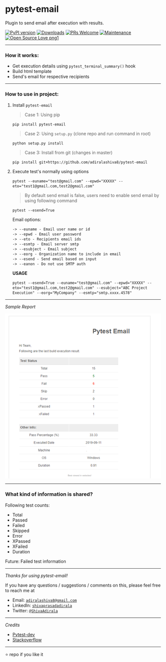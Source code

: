 # pytest-email


Plugin to send email after execution with results.

[![PyPI version](https://badge.fury.io/py/pytest-email.svg)](https://badge.fury.io/py/pytest-email)
[![Downloads](https://pepy.tech/badge/pytest-email)](https://pepy.tech/project/pytest-email)
[![PRs Welcome](https://img.shields.io/badge/PRs-welcome-brightgreen.svg?style=flat-square)]()
[![Maintenance](https://img.shields.io/badge/Maintained%3F-yes-green.svg)]()
[![Open Source Love png1](https://badges.frapsoft.com/os/v1/open-source.png?v=103)]()

---

### How it works:

 - Get execution details using  `pytest_terminal_summary()` hook
 - Build html template
 - Send's email for respective recipients

---

### How to use in project:

1. Install `pytest-email`

   > Case 1: Using pip
   ```
   pip install pytest-email
   ```
   
   > Case 2: Using `setup.py` (clone repo and run command in root)
   ```
   python setup.py install
   ```

   > Case 3: Install from git (changes in master)
   ```
   pip install git+https://github.com/adiralashiva8/pytest-email
   ```

2. Execute test's normally using options

    ```
    pytest --euname="test@gmail.com" --epwd="XXXXX" --eto="test1@gmail.com,test2@gmail.com"
    ```

    > By default send email is false, users need to enable send email by using following command 
    ```
    pytest --esend=True
    ```

    Email options:
    ```
    -> --euname - Email user name or id
    -> --epwd - Email user password
    -> --eto - Recipients email ids
    -> --esmtp - Email server smtp
    -> --esubject - Email subject
    -> --eorg - Organization name to include in email
    -> --esend - Send email based on input
    -> --eanon - Do not use SMTP auth
    ```

    __USAGE__
    ```
    pytest --esend=True --euname="test@gmail.com" --epwd="XXXXX" --eto="test1@gmail.com,test2@gmail.com" --esubject="ABC Project Execution" --eorg="MyCompany" --esmtp="smtp.xxxx.4578"
    ```
---

*Sample Report*

<img src="pytest_email.jpg" alt="pytest_email.jpg">

---

### What kind of information is shared?

Following test counts:
- Total
- Passed
- Failed
- Skipped
- Error
- XPassed
- XFailed
- Duration

Future: Failed test information

---

*Thanks for using pytest-email!*

If you have any questions / suggestions / comments on this, please feel free to reach me at

 - Email: <a href="mailto:adiralashiva8@gmail.com?Subject=Pytest%20Email" target="_blank">`adiralashiva8@gmail.com`</a> 
 - LinkedIn: <a href="https://www.linkedin.com/in/shivaprasadadirala/" target="_blank">`shivaprasadadirala`</a>
 - Twitter: <a href="https://twitter.com/ShivaAdirala" target="_blank">`@ShivaAdirala`</a>

---

*Credits*

 - [Pytest-dev](https://github.com/pytest-dev)
 - [Stackoverflow](https://stackoverflow.com/questions/tagged/pytest)

---

 :star: repo if you like it

